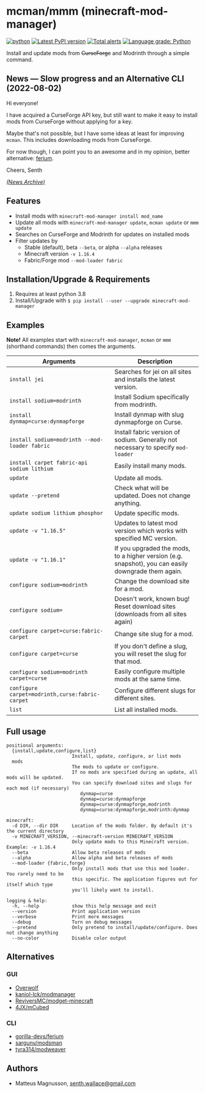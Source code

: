 # mcman/mmm (minecraft-mod-manager)

[![python](https://img.shields.io/pypi/pyversions/minecraft-mod-manager.svg)](https://pypi.python.org/pypi/minecraft-mod-manager)
[![Latest PyPI version](https://img.shields.io/pypi/v/minecraft-mod-manager.svg)](https://pypi.python.org/pypi/minecraft-mod-manager)
[![Total alerts](https://img.shields.io/lgtm/alerts/g/Senth/minecraft-mod-manager.svg?logo=lgtm&logoWidth=18)](https://lgtm.com/projects/g/Senth/minecraft-mod-manager/alerts/)
[![Language grade: Python](https://img.shields.io/lgtm/grade/python/g/Senth/minecraft-mod-manager.svg?logo=lgtm&logoWidth=18)](https://lgtm.com/projects/g/Senth/minecraft-mod-manager/context:python)

Install and update mods from ~~CurseForge~~ and Modrinth through a simple command.

## News — Slow progress and an Alternative CLI (2022-08-02)

Hi everyone!

I have acquired a CurseForge API key, but still want to make it easy to install mods from CurseForge
without applying for a key.

Maybe that's not possible, but I have some ideas at least for improving `mcman`.
This includes downloading mods from CurseForge.

For now though, I can point you to an awesome and in my opinion, better alternative: [ferium](https://github.com/gorilla-devs/ferium).

Cheers,
Senth

_[(News Archive)](./NEWS.md)_

## Features

- Install mods with `minecraft-mod-manager install mod_name`
- Update all mods with `minecraft-mod-manager update`, `mcman update` or `mmm update`
- Searches on CurseForge and Modrinth for updates on installed mods
- Filter updates by
  - Stable (default), beta `--beta`, or alpha `--alpha` releases
  - Minecraft version `-v 1.16.4`
  - Fabric/Forge mod `--mod-loader fabric`

## Installation/Upgrade & Requirements

1. Requires at least python 3.8
1. Install/Upgrade with `$ pip install --user --upgrade minecraft-mod-manager`

## Examples

**Note!** All examples start with `minecraft-mod-manager`, `mcman` or `mmm`
(shorthand commands) then comes the arguments.

| Arguments                                       | Description                                                                                         |
| ----------------------------------------------- | --------------------------------------------------------------------------------------------------- |
| `install jei`                                   | Searches for jei on all sites and installs the latest version.                                      |
| `install sodium=modrinth`                       | Install Sodium specifically from modrinth.                                                          |
| `install dynmap=curse:dynmapforge`              | Install dynmap with slug dynmapforge on Curse.                                                      |
| `install sodium=modrinth --mod-loader fabric`   | Install fabric version of sodium. Generally not necessary to specify `mod-loader`                   |
| `install carpet fabric-api sodium lithium`      | Easily install many mods.                                                                           |
| `update`                                        | Update all mods.                                                                                    |
| `update --pretend`                              | Check what will be updated. Does not change anything.                                               |
| `update sodium lithium phosphor`                | Update specific mods.                                                                               |
| `update -v "1.16.5"`                            | Updates to latest mod version which works with specified MC version.                                |
| `update -v "1.16.1"`                            | If you upgraded the mods, to a higher version (e.g. snapshot), you can easily downgrade them again. |
| `configure sodium=modrinth`                     | Change the download site for a mod.                                                                 |
| `configure sodium=`                             | Doesn't work, known bug! Reset download sites (downloads from all sites again)                      |
| `configure carpet=curse:fabric-carpet`          | Change site slug for a mod.                                                                         |
| `configure carpet=curse`                        | If you don't define a slug, you will reset the slug for that mod.                                   |
| `configure sodium=modrinth carpet=curse`        | Easily configure multiple mods at the same time.                                                    |
| `configure carpet=modrinth,curse:fabric-carpet` | Configure different slugs for different sites.                                                      |
| `list`                                          | List all installed mods.                                                                            |

## Full usage

```none
positional arguments:
  {install,update,configure,list}
                        Install, update, configure, or list mods
  mods
                        The mods to update or configure.
                        If no mods are specified during an update, all mods will be updated.
                        You can specify download sites and slugs for each mod (if necessary)
                           dynmap=curse
                           dynmap=curse:dynmapforge
                           dynmap=curse:dynmapforge,modrinth
                           dynmap=curse:dynmapforge,modrinth:dynmap

minecraft:
  -d DIR, --dir DIR     Location of the mods folder. By default it's the current directory
  -v MINECRAFT_VERSION, --minecraft-version MINECRAFT_VERSION
                        Only update mods to this Minecraft version. Example: -v 1.16.4
  --beta                Allow beta releases of mods
  --alpha               Allow alpha and beta releases of mods
  --mod-loader {fabric,forge}
                        Only install mods that use this mod loader. You rarely need to be
                        this specific. The application figures out for itself which type
                        you'll likely want to install.

logging & help:
  -h, --help            show this help message and exit
  --version             Print application version
  --verbose             Print more messages
  --debug               Turn on debug messages
  --pretend             Only pretend to install/update/configure. Does not change anything
  --no-color            Disable color output
```

## Alternatives

### GUI

- [Overwolf](https://www.overwolf.com/)
- [kaniol-lck/modmanager](https://github.com/kaniol-lck/modmanager)
- [ReviversMC/modget-minecraft](https://github.com/ReviversMC/modget-minecraft)
- [4JX/mCubed](https://github.com/4JX/mCubed)

### CLI

- [gorilla-devs/ferium](https://github.com/gorilla-devs/ferium)
- [sargunv/modsman](https://github.com/sargunv/modsman)
- [tyra314/modweaver](https://github.com/tyra314/modweaver)

## Authors

- Matteus Magnusson, senth.wallace@gmail.com
